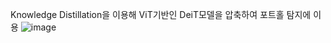 Knowledge Distillation을 이용해 ViT기반인 DeiT모델을 압축하여 포트홀 탐지에 이용
![image](https://user-images.githubusercontent.com/105076787/211204516-c0739cf5-a63f-464d-b51b-bb0f78a243c8.png)
